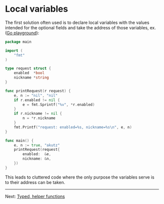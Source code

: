 # Local variables

The first solution often used is to declare local variables with the values intended for the optional fields and take the address of those variables, ex. ([Go playground](https://gotipplay.golang.org/p/phhmn6btClM)):

```go
package main

import (
	"fmt"
)

type request struct {
	enabled  *bool
	nickname *string
}

func printRequest(r request) {
	e, n := "nil", "nil"
	if r.enabled != nil {
		e = fmt.Sprintf("%v", *r.enabled)
	}
	if r.nickname != nil {
		n = *r.nickname
	}
	fmt.Printf("request: enabled=%s, nickname=%s\n", e, n)
}

func main() {
	e, n := true, "akutz"
	printRequest(request{
		enabled:  &e,
		nickname: &n,
	})
}
```

This leads to cluttered code where the only purpose the variables serve is to their address can be taken.

---

Next: [Typed, helper functions](./03-typed-helpers.md)
